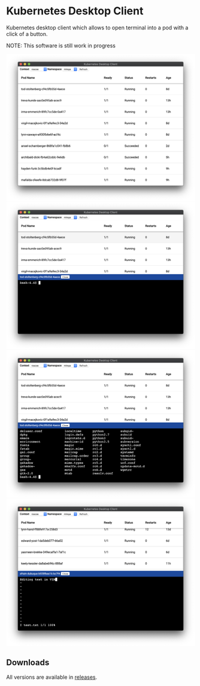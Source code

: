 # Kubernetes Desktop Client

Kubernetes desktop client which allows to open terminal into a pod with a click of a button.

NOTE: This software is still work in progress

<img src="images/screen-1.png">
<img src="images/screen-2.png">
<img src="images/screen-3.png">
<img src="images/screen-4.png">

## Downloads

All versions are available in [releases](https://github.com/inikolaev/get-kubernetes-desktop-client/releases).

